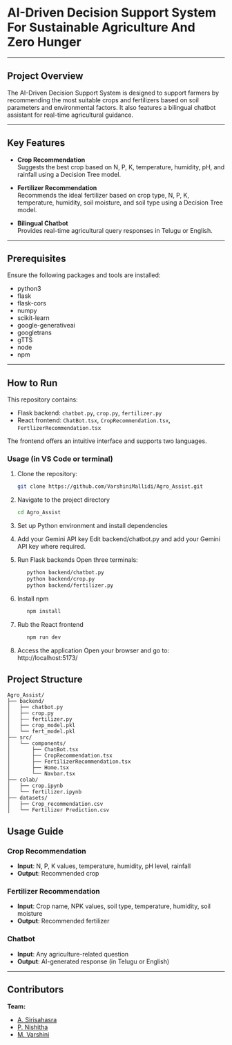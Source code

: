 # AI-Driven Decision Support System For Sustainable Agriculture And Zero Hunger

---

## Project Overview

The AI-Driven Decision Support System is designed to support farmers by recommending the most suitable crops and fertilizers based on soil parameters and environmental factors. It also features a bilingual chatbot assistant for real-time agricultural guidance.

---

## Key Features

- **Crop Recommendation**  
  Suggests the best crop based on N, P, K, temperature, humidity, pH, and rainfall using a Decision Tree model.

- **Fertilizer Recommendation**  
  Recommends the ideal fertilizer based on crop type, N, P, K, temperature, humidity, soil moisture, and soil type using a Decision Tree model.

- **Bilingual Chatbot**  
  Provides real-time agricultural query responses in Telugu or English.

---

## Prerequisites

Ensure the following packages and tools are installed:

- python3  
- flask  
- flask-cors  
- numpy  
- scikit-learn  
- google-generativeai  
- googletrans  
- gTTS  
- node  
- npm  

---

## How to Run

This repository contains:

- Flask backend: `chatbot.py`, `crop.py`, `fertilizer.py`
- React frontend: `ChatBot.tsx`, `CropRecommendation.tsx`, `FertlizerRecommendation.tsx`

The frontend offers an intuitive interface and supports two languages.

### Usage (in VS Code or terminal)

1. Clone the repository:
   ```bash
   git clone https://github.com/VarshiniMallidi/Agro_Assist.git
2. Navigate to the project directory
   ```bash
   cd Agro_Assist
3. Set up Python environment and install dependencies
4. Add your Gemini API key
Edit backend/chatbot.py and add your Gemini API key where required.

5. Run Flask backends
Open three terminals:
    ```bash
       python backend/chatbot.py
       python backend/crop.py
       python backend/fertilizer.py
6. Install npm
     ```bash
        npm install
7. Rub the React frontend
     ```bash
        npm run dev
8. Access the application
   Open your browser and go to:
   http://localhost:5173/

## Project Structure
```text
Agro_Assist/
├── backend/
│   ├── chatbot.py
│   ├── crop.py
│   ├── fertilizer.py
│   ├── crop_model.pkl
│   └── fert_model.pkl
├── src/
│   └── components/
│       ├── ChatBot.tsx
│       ├── CropRecommendation.tsx
│       ├── FertilizerRecommendation.tsx
│       ├── Home.tsx
│       └── Navbar.tsx
├── colab/
│   ├── crop.ipynb
│   └── fertilizer.ipynb
├── datasets/
│   ├── Crop_recommendation.csv
│   └── Fertilizer Prediction.csv
```


## Usage Guide

### Crop Recommendation
- **Input**: N, P, K values, temperature, humidity, pH level, rainfall  
- **Output**: Recommended crop

### Fertilizer Recommendation
- **Input**: Crop name, NPK values, soil type, temperature, humidity, soil moisture  
- **Output**: Recommended fertilizer

### Chatbot
- **Input**: Any agriculture-related question  
- **Output**: AI-generated response (in Telugu or English)

---

## Contributors

**Team:**


- [A. Sirisahasra](https://github.com/Sirisahasra-Annamaneni) 
- [P. Nishitha](https://github.com/Nishitha-25)   
- [M. Varshini](https://github.com/VarshiniMallidi)





